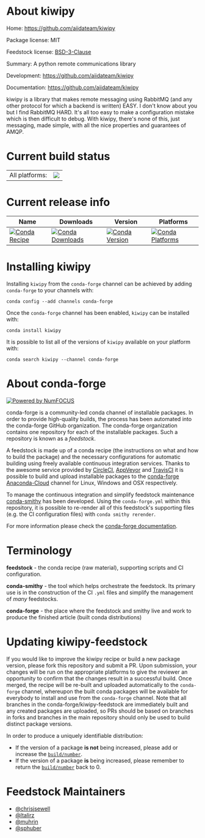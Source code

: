 About kiwipy
============

Home: https://github.com/aiidateam/kiwipy

Package license: MIT

Feedstock license: [BSD-3-Clause](https://github.com/conda-forge/kiwipy-feedstock/blob/master/LICENSE.txt)

Summary: A python remote communications library

Development: https://github.com/aiidateam/kiwipy

Documentation: https://github.com/aiidateam/kiwipy

kiwipy is a library that makes remote messaging using RabbitMQ (and any
other protocol for which a backend is written) EASY. I don't know about
you but I find RabbitMQ HARD. It's all too easy to make a configuration
mistake which is then difficult to debug. With kiwipy, there's none of
this, just messaging, made simple, with all the nice properties and
guarantees of AMQP.


Current build status
====================


<table><tr><td>All platforms:</td>
    <td>
      <a href="https://dev.azure.com/conda-forge/feedstock-builds/_build/latest?definitionId=503&branchName=master">
        <img src="https://dev.azure.com/conda-forge/feedstock-builds/_apis/build/status/kiwipy-feedstock?branchName=master">
      </a>
    </td>
  </tr>
</table>

Current release info
====================

| Name | Downloads | Version | Platforms |
| --- | --- | --- | --- |
| [![Conda Recipe](https://img.shields.io/badge/recipe-kiwipy-green.svg)](https://anaconda.org/conda-forge/kiwipy) | [![Conda Downloads](https://img.shields.io/conda/dn/conda-forge/kiwipy.svg)](https://anaconda.org/conda-forge/kiwipy) | [![Conda Version](https://img.shields.io/conda/vn/conda-forge/kiwipy.svg)](https://anaconda.org/conda-forge/kiwipy) | [![Conda Platforms](https://img.shields.io/conda/pn/conda-forge/kiwipy.svg)](https://anaconda.org/conda-forge/kiwipy) |

Installing kiwipy
=================

Installing `kiwipy` from the `conda-forge` channel can be achieved by adding `conda-forge` to your channels with:

```
conda config --add channels conda-forge
```

Once the `conda-forge` channel has been enabled, `kiwipy` can be installed with:

```
conda install kiwipy
```

It is possible to list all of the versions of `kiwipy` available on your platform with:

```
conda search kiwipy --channel conda-forge
```


About conda-forge
=================

[![Powered by NumFOCUS](https://img.shields.io/badge/powered%20by-NumFOCUS-orange.svg?style=flat&colorA=E1523D&colorB=007D8A)](http://numfocus.org)

conda-forge is a community-led conda channel of installable packages.
In order to provide high-quality builds, the process has been automated into the
conda-forge GitHub organization. The conda-forge organization contains one repository
for each of the installable packages. Such a repository is known as a *feedstock*.

A feedstock is made up of a conda recipe (the instructions on what and how to build
the package) and the necessary configurations for automatic building using freely
available continuous integration services. Thanks to the awesome service provided by
[CircleCI](https://circleci.com/), [AppVeyor](https://www.appveyor.com/)
and [TravisCI](https://travis-ci.com/) it is possible to build and upload installable
packages to the [conda-forge](https://anaconda.org/conda-forge)
[Anaconda-Cloud](https://anaconda.org/) channel for Linux, Windows and OSX respectively.

To manage the continuous integration and simplify feedstock maintenance
[conda-smithy](https://github.com/conda-forge/conda-smithy) has been developed.
Using the ``conda-forge.yml`` within this repository, it is possible to re-render all of
this feedstock's supporting files (e.g. the CI configuration files) with ``conda smithy rerender``.

For more information please check the [conda-forge documentation](https://conda-forge.org/docs/).

Terminology
===========

**feedstock** - the conda recipe (raw material), supporting scripts and CI configuration.

**conda-smithy** - the tool which helps orchestrate the feedstock.
                   Its primary use is in the construction of the CI ``.yml`` files
                   and simplify the management of *many* feedstocks.

**conda-forge** - the place where the feedstock and smithy live and work to
                  produce the finished article (built conda distributions)


Updating kiwipy-feedstock
=========================

If you would like to improve the kiwipy recipe or build a new
package version, please fork this repository and submit a PR. Upon submission,
your changes will be run on the appropriate platforms to give the reviewer an
opportunity to confirm that the changes result in a successful build. Once
merged, the recipe will be re-built and uploaded automatically to the
`conda-forge` channel, whereupon the built conda packages will be available for
everybody to install and use from the `conda-forge` channel.
Note that all branches in the conda-forge/kiwipy-feedstock are
immediately built and any created packages are uploaded, so PRs should be based
on branches in forks and branches in the main repository should only be used to
build distinct package versions.

In order to produce a uniquely identifiable distribution:
 * If the version of a package **is not** being increased, please add or increase
   the [``build/number``](https://docs.conda.io/projects/conda-build/en/latest/resources/define-metadata.html#build-number-and-string).
 * If the version of a package **is** being increased, please remember to return
   the [``build/number``](https://docs.conda.io/projects/conda-build/en/latest/resources/define-metadata.html#build-number-and-string)
   back to 0.

Feedstock Maintainers
=====================

* [@chrisjsewell](https://github.com/chrisjsewell/)
* [@ltalirz](https://github.com/ltalirz/)
* [@muhrin](https://github.com/muhrin/)
* [@sphuber](https://github.com/sphuber/)

